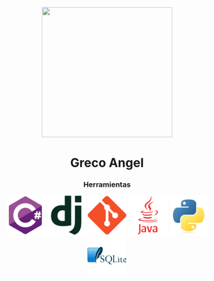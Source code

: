 

<div align="center">
  <img src="https://preview.redd.it/de-hecho-mi-estimado-complete-v0-rzdtn5a39epa1.jpg?auto=webp&s=e2bc33b641051feeed929601d017f05d349b1596" width="300" height="300"> 
  <h1> Greco Angel </h1>
</div>

<div align="center">
  <h3>Herramientas</h3>
  <img src="https://github.com/devicons/devicon/blob/master/icons/csharp/csharp-original.svg" width="90" height="90">
  <img src="https://github.com/devicons/devicon/blob/master/icons/django/django-plain.svg" width="90" height="90">
  <img src="https://github.com/devicons/devicon/blob/master/icons/git/git-plain.svg" width="90" height="90">
  <img src="https://github.com/devicons/devicon/blob/master/icons/java/java-plain-wordmark.svg" width="90" height="90">
  <img src="https://github.com/devicons/devicon/blob/master/icons/python/python-original.svg" width="90" height="90">
  <img src="https://github.com/devicons/devicon/blob/master/icons/sqlite/sqlite-original-wordmark.svg" width="90" height="90">
</div>

<!--
**GRAN2MOAL/GRAN2MOAL** is a ✨ _special_ ✨ repository because its `README.md` (this file) appears on your GitHub profile.

Here are some ideas to get you started:

- 🔭 I’m currently working on ...
- 🌱 I’m currently learning ...
- 👯 I’m looking to collaborate on ...
- 🤔 I’m looking for help with ...
- 💬 Ask me about ...
- 📫 How to reach me: ...
- 😄 Pronouns: ...
- ⚡ Fun fact: ...
-->
